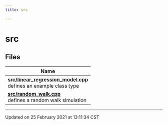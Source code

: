 ```yaml
---
title: src

---
```


# src

## Files

| Name           |
| -------------- |
| **[src/linear_regression_model.cpp](/eg-cpp-library/files/linear__regression__model_8cpp/#file-linear_regression_model.cpp)** <br>defines an example class type  |
| **[src/random_walk.cpp](/eg-cpp-library/files/random__walk_8cpp/#file-random_walk.cpp)** <br>defines a random walk simulation  |






-------------------------------

Updated on 25 February 2021 at 13:11:34 CST
